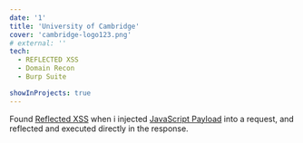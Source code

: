 ```yaml
---
date: '1'
title: 'University of Cambridge'
cover: 'cambridge-logo123.png'
# external: ''
tech:
  - REFLECTED XSS
  - Domain Recon
  - Burp Suite

showInProjects: true
---
```


Found [Reflected XSS]( ) when i injected [JavaScript Payload]() into a request, and reflected and executed directly in the response.

